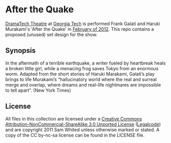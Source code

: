 # After the Quake

[DramaTech Theatre](http://dramatech.org) at [Georgia Tech](http://gatech.edu)
is performed Frank Galati and Haruki Murakami's 'After the Quake' in [February
of 2012](http://dramatech.org/shows/details/87). This repo contains a proposed
(unused) set design for the show.

## Synopsis

In the aftermath of a terrible earthquake, a writer fueled by heartbreak heals a
broken little girl, while a menacing frog saves Tokyo from an enormous worm.
Adapted from the short stories of Haruki Marakami, Galati’s play brings to life
Murakami’s “hallucinatory world where the real and surreal merge and overlap,
where dreams and real-life nightmares are impossible to tell apart”. (New York
Times)

## License

All files in this collection are licensed under a
[Creative Commons Attribution-NonCommercial-ShareAlike 3.0 Unported License](https://creativecommons.org/licenses/by-nc-sa/3.0/)
([Legalcode](https://creativecommons.org/licenses/by-nc-sa/3.0/legalcode)) and
are copyright 2011 Sam Whited unless otherwise marked or stated.  A copy of the
CC by-nc-sa license can be found in the LICENSE file.
